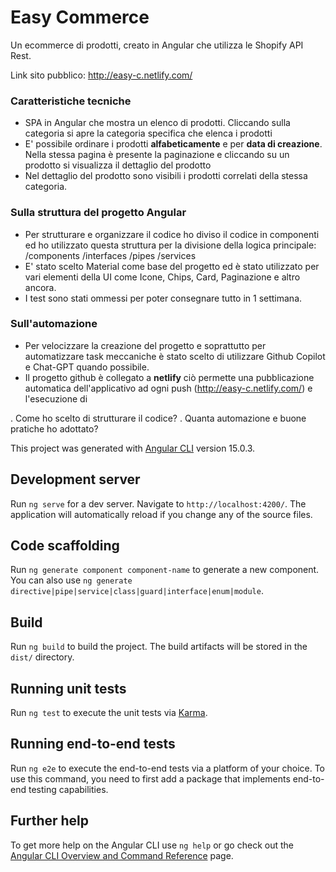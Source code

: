 # Easy Commerce
Un ecommerce di prodotti, creato in Angular che utilizza le Shopify API Rest.

Link sito pubblico: http://easy-c.netlify.com/

### Caratteristiche tecniche
* SPA in Angular che mostra un elenco di prodotti. Cliccando sulla categoria si apre la categoria specifica che elenca i prodotti
* E' possibile ordinare i prodotti **alfabeticamente** e per **data di creazione**. Nella stessa pagina è presente la paginazione e cliccando su un prodotto si visualizza il dettaglio del prodotto
* Nel dettaglio del prodotto sono visibili i prodotti correlati della stessa categoria.

### Sulla struttura del progetto Angular
* Per strutturare e organizzare il codice ho diviso il codice in componenti ed ho utilizzato questa struttura per la divisione della logica principale:  /components /interfaces /pipes /services
* E' stato scelto Material come base del progetto ed è stato utilizzato per vari elementi della UI come Icone, Chips, Card, Paginazione e altro ancora.
* I test sono stati ommessi per poter consegnare tutto in 1 settimana.

### Sull'automazione
* Per velocizzare la creazione del progetto e soprattutto per automatizzare task meccaniche è stato scelto di utilizzare Github Copilot e Chat-GPT quando possibile.
* Il progetto github è collegato a **netlify** ciò permette una pubblicazione automatica dell'applicativo ad ogni push (http://easy-c.netlify.com/) e l'esecuzione di 














. Come ho scelto di strutturare il codice?
. Quanta automazione e buone pratiche ho adottato?





This project was generated with [Angular CLI](https://github.com/angular/angular-cli) version 15.0.3.

## Development server

Run `ng serve` for a dev server. Navigate to `http://localhost:4200/`. The application will automatically reload if you change any of the source files.

## Code scaffolding

Run `ng generate component component-name` to generate a new component. You can also use `ng generate directive|pipe|service|class|guard|interface|enum|module`.

## Build

Run `ng build` to build the project. The build artifacts will be stored in the `dist/` directory.

## Running unit tests

Run `ng test` to execute the unit tests via [Karma](https://karma-runner.github.io).

## Running end-to-end tests

Run `ng e2e` to execute the end-to-end tests via a platform of your choice. To use this command, you need to first add a package that implements end-to-end testing capabilities.

## Further help

To get more help on the Angular CLI use `ng help` or go check out the [Angular CLI Overview and Command Reference](https://angular.io/cli) page.

